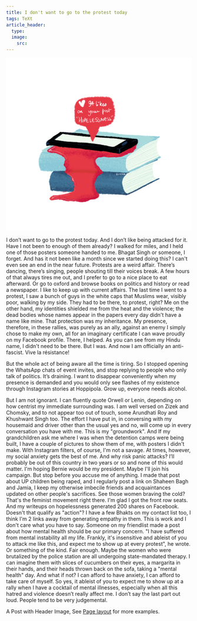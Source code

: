 ```yaml
---
title: I don't want to go to the protest today
tags: TeXt
article_header:
  type: 
  image:
    src: 
---
```

![book image](/book.png)

I don’t want to go to the protest today.
And I don’t like being attacked for it.
Have I not been to enough of them already? I walked for miles, and I held one of those posters someone handed to me. Bhagat Singh or someone, I forget. And has it not been like a month since we started doing this? I can't even see an end in the near future. 
Protests are a weird affair. There’s dancing, there’s singing, people shouting till their voices break. A few hours of that always tires me out, and I prefer to go to a nice place to eat afterward. Or go to oxford and browse books on politics and history or read a newspaper. I like to keep up with current affairs.
The last time I went to a protest, I saw a bunch of guys in the white caps that Muslims wear, visibly poor, walking by my side. They had to be there, to protest, right? Me on the other hand, my identities shielded me from the heat and the violence; the dead bodies whose names appear in the papers every day didn't have a name like mine. That protection was my inheritance. My presence, therefore, in these rallies, was purely as an ally, against an enemy I simply chose to make my own, all for an imaginary certificate I can wave proudly on my Facebook profile. There, I helped. As you can see from my Hindu name, I didn't need to be there. But I was. And now I am officially an anti-fascist. Vive la résistance!

But the whole act of being aware all the time is tiring. So I stopped opening the WhatsApp chats of event invites, and stop replying to people who only talk of politics. It’s draining. I want to disappear conveniently when my presence is demanded and you would only see flashes of my existence through Instagram stories at Hoppipola. Grow up, everyone needs alcohol. 

But I am not ignorant. I can fluently quote Orwell or Lenin, depending on how centrist my immediate surrounding was. I am well versed on Zizek and Chomsky, and to not appear too out of touch, some Arundhati Roy and Khushwant Singh too. The effort I have put in, in conversing with my housemaid and driver other than the usual yes and no, will come up in every conversation you have with me. This is my "groundwork".
And If my grandchildren ask me where I was when the detention camps were being built, I have a couple of pictures to show them of me, with posters I didn't make. With Instagram filters, of course, I'm not a savage. 
At times, however, my social anxiety gets the best of me. And why risk panic attacks? I’ll probably be out of this country in two years or so and none of this would matter. I'm hoping Bernie would be my president. Maybe I'll join his campaign. 
But stop before you accuse me of anything. I made that post about UP children being raped, and I regularly post a link on Shaheen Bagh and Jamia, I keep my otherwise imbecile friends and acquaintances updated on other people's sacrifices. See those women braving the cold? That's the feminist movement right there. I'm glad I got the front row seats. 
And my writeups on hopelessness generated 200 shares on Facebook. Doesn't that qualify as "action"? I have a few Bhakts on my contact list too, I think I'm 2 links away from generating empathy in them. This is work and I don't care what you have to say.
Someone on my friendlist made a post about how mental health should be our primary concern. "I have suffered from mental instability all my life. Frankly, it's insensitive and ableist of you to attack me like this, and expect me to show up at every protest", he wrote. Or something of the kind. Fair enough. Maybe the women who were brutalized by the police station are all undergoing state-mandated therapy. I can imagine them with slices of cucumbers on their eyes, a margarita in their hands, and their heads thrown back on the sofa, taking a "mental health" day. And what if not? I can afford to have anxiety, I can afford to take care of myself. So yes, it ableist of you to expect me to show up at a rally when I have a cocktail of mental illnesses, especially when all this hatred and violence doesn’t really affect me. I don’t say the last part out loud. People tend to be very judgemental.






A Post with Header Image, See [Page layout](https://tianqi.name/jekyll-TeXt-theme/samples.html#page-layout) for more examples.

<!--more-->
